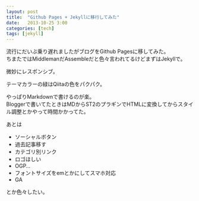 ```yaml
---
layout: post
title:  "Github Pages + Jekyllに移行してみた"
date:   2013-10-25 3:00
categories: [tech]
tags: [jekyll]
---
```


流行にだいぶ乗り遅れましたがブログをGithub Pagesに移してみた。  
ちまたではMiddlemanだAssembleだと色々言われてるけどまずはJekyllで。 

<!-- more -->

微妙にレスポンシブ。   

テーマカラーの緑はQiitaの色をパクパク。  

やっぱりMarkdownで書けるのが楽。  
Bloggerで書いてたときはMDからST2のプラギンでHTMLに変換してからスタイル調整とかやって時間かかってた。

あとは

* ソーシャルボタン
* 過去記事移す
* カテゴリ別リンク
* ロゴほしい
* OGP…
* フォントサイズをemとかにしてスマホ対応
* GA

とか色々したい。
